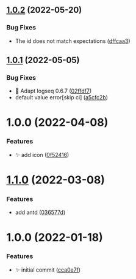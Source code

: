 ## [1.0.2](https://github.com/haydenull/logseq-plugin-git/compare/v1.0.1...v1.0.2) (2022-05-20)


### Bug Fixes

* The id does not match expectations ([dffcaa3](https://github.com/haydenull/logseq-plugin-git/commit/dffcaa3b71086bad022350494c841bed7576d9c3))

## [1.0.1](https://github.com/haydenull/logseq-plugin-git/compare/v1.0.0...v1.0.1) (2022-05-05)


### Bug Fixes

* 🐛 Adapt logseq 0.6.7 ([02ffdf7](https://github.com/haydenull/logseq-plugin-git/commit/02ffdf70d493f0adc70d95d4847a7bb6ed6751b7))
* default value error[skip ci] ([a5cfc2b](https://github.com/haydenull/logseq-plugin-git/commit/a5cfc2b9184119f820946fcb0d33f5e5dc098e5d))

# 1.0.0 (2022-04-08)


### Features

* ✨ add icon ([0f52416](https://github.com/haydenull/logseq-plugin-git/commit/0f52416ef8594525fb2fb527bc05c98fa327e308))

# [1.1.0](https://github.com/haydenull/logseq-plugin-git/compare/v1.0.0...v1.1.0) (2022-03-08)


### Features

* add antd ([036577d](https://github.com/haydenull/logseq-plugin-git/commit/036577dc529db4e4a5964c287a55d112bae654bc))

# 1.0.0 (2022-01-18)


### Features

* ✨ initial commit ([cca0e7f](https://github.com/haydenull/logseq-plugin-git/commit/cca0e7fcba33830eaf534fd9ca6b867b57147de4))
